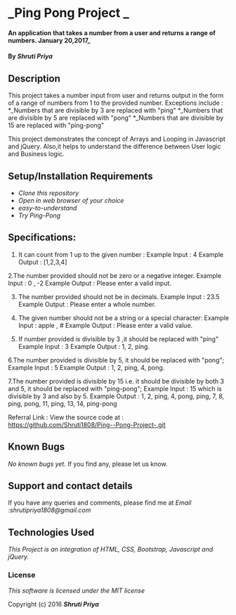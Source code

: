 # _Ping Pong Project _

#### An application that takes a number from a user and returns a range of numbers. January 20,2017_

#### By _Shruti Priya_

## Description

This project takes a number input from user and returns output in the form of a range of numbers from 1 to the provided number. Exceptions include :
*_Numbers that are divisible by 3 are replaced with "ping"
*_Numbers that are divisible by 5 are replaced with "pong"
*_Numbers that are divisible by 15 are replaced with "ping-pong"

This project demonstrates the concept of Arrays and Looping in Javascript and jQuery. Also,it helps to understand the difference between User logic and Business logic.

## Setup/Installation Requirements

* _Clone this repository_
* _Open in web browser of your choice_
* _easy-to-understand_
* _Try Ping-Pong_

## Specifications:

1. It can count from 1 up to the given number :
    Example Input : 4
    Example Output : [1,2,3,4]

2.The number provided should not be zero or a negative integer.
  Example Input : 0 , -2
  Example Output : Please enter a valid input.

3. The number provided should not be in decimals.
 Example Input : 23.5
 Example Output : Please enter a whole number.

4. The given number should not be a string or a special character:
Example Input : apple , #
Example Output : Please enter a valid value.

5. If number provided is divisible by 3 ,it should be replaced with "ping"
Example Input : 3
Example Output : 1, 2, ping.

6.The number provided is divisible by 5, it should be replaced with "pong";
Example Input : 5
Example Output : 1, 2, ping, 4, pong.

7.The number provided is divisible by 15 i.e. it should be divisible by both 3 and 5, it should be replaced with "ping-pong";
Example Input : 15 which is divisible by 3 and also by 5.
Example Output : 1, 2, ping, 4, pong, ping, 7, 8, ping, pong, 11, ping, 13, 14, ping-pong


Referral Link :
View the source code at :
https://github.com/Shruti1808/Ping--Pong-Project-.git

## Known Bugs

_No known bugs yet._ If you find any, please let us know.

## Support and contact details

If you have any queries and comments, please find me at
_Email :shrutipriya1808@gmail.com_

## Technologies Used

_This Project is an integration of HTML, CSS,  Bootstrap, Javascript and jQuery._

### License

*This software is licensed under the MIT license*

Copyright (c) 2016 **_Shruti Priya_**

